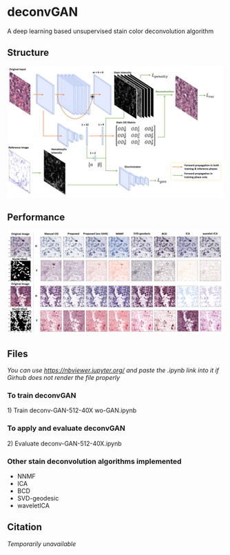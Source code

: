 # deconvGAN

A deep learning based unsupervised stain color deconvolution algorithm

## Structure

![framework](./assets/framework.PNG)

## Performance

![performance](./assets/result.PNG)

## Files

_You can use https://nbviewer.jupyter.org/ and paste the .ipynb link into it if Girhub does not render the file properly_

### To train deconvGAN

1\) Train deconv-GAN-512-40X wo-GAN.ipynb

### To apply and evaluate deconvGAN

2\) Evaluate deconv-GAN-512-40X.ipynb

### Other stain deconvolution algorithms implemented

* NNMF
* ICA
* BCD
* SVD-geodesic
* waveletICA

## Citation

_Temporarily unavailable_
